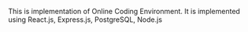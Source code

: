This is implementation of Online Coding Environment.
It is implemented using React.js, Express.js, PostgreSQL, Node.js
